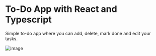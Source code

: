 # To-Do App with React and Typescript

Simple to-do app where you can add, delete, mark done and edit your tasks. 

![image](https://user-images.githubusercontent.com/102370224/203616230-663f41dc-4dbf-47f3-8524-4aea61bc11bf.png)
